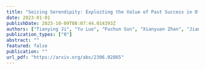 ```yaml
---
title: "Seizing Serendipity: Exploiting the Value of Past Success in Off-Policy Actor-Critic"
date: 2023-01-01
publishDate: 2023-10-09T08:07:44.014393Z
authors: ["Tianying Ji", "Yu Luo", "Fuchun Sun", "Xianyuan Zhan", "Jianwei Zhang", "Huazhe Xu"]
publication_types: ["0"]
abstract: ""
featured: false
publication: ""
url_pdf: "https://arxiv.org/abs/2306.02865"
---
```



